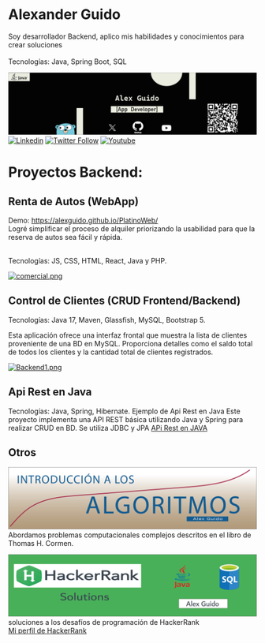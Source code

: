 # Alexander Guido

Soy desarrollador Backend, aplico mis habilidades y conocimientos para crear soluciones </br></br>
Tecnologías: Java, Spring Boot, SQL
<!--Banner (principal)-->
![](https://github.com/AlexGuido/AlexGuido/blob/main/BannerMain.png)
</br>
[![Linkedin](https://img.shields.io/badge/LinkedIn-0077B5?style=for-the-badge&logo=linkedin&logoColor=white)](https://www.linkedin.com/in/alxguido/) 
[![Twitter Follow](https://img.shields.io/badge/AlxGuido-000000?style=for-the-badge&logo=x&logoColor=white)](https://twitter.com/AlxGuido)
[![Youtube](https://img.shields.io/badge/Suscribe-FF0000?style=for-the-badge&logo=youtube&logoColor=white)](https://www.youtube.com/channel/UCadbSxLMjGApOHCK7YeFXug)

# Proyectos Backend:

## Renta de Autos (WebApp)

Demo: https://alexguido.github.io/PlatinoWeb/ <br>
Logré simplificar el proceso de alquiler priorizando la usabilidad para que la reserva de autos sea fácil y rápida. <br> <br>

Tecnologías: JS, CSS, HTML, React, Java y PHP. <br>

[![comercial.png](https://i.postimg.cc/c4NzJ2bq/comercial.png)](https://postimg.cc/rzQjnnTg)


## Control de Clientes (CRUD Frontend/Backend)
Tecnologías: Java 17, Maven, Glassfish, MySQL, Bootstrap 5.

Esta aplicación ofrece una interfaz frontal que muestra la lista de clientes proveniente de una BD en MySQL. Proporciona detalles como el saldo total de todos los clientes y la cantidad total de clientes registrados.

[![Backend1.png](https://i.postimg.cc/13Fxj341/Backend1.png)](https://postimg.cc/sM30BypT)

## Api Rest en Java
Tecnologías: Java, Spring, Hibernate.
Ejemplo de Api Rest en Java Este proyecto implementa una API REST básica utilizando Java y Spring para realizar CRUD en BD. Se utiliza JDBC y JPA
<a href="https://github.com/AlexGuido/Api_Rest">APi Rest en JAVA</a>



## Otros
<!--Banner (Algoritmos)-->
![](https://github.com/AlexGuido/AlexGuido/blob/main/AlgoritmosBest.png)
Abordamos problemas computacionales complejos descritos en el libro de Thomas H. Cormen. 


<!--Banner (HackerRank)-->
![](https://github.com/AlexGuido/AlexGuido/blob/main/HR.png)
soluciones a los desafíos de programación de HackerRank </br>
<a href="https://www.hackerrank.com/profile/alexanderguido">Mi perfil de HackerRank</a>
